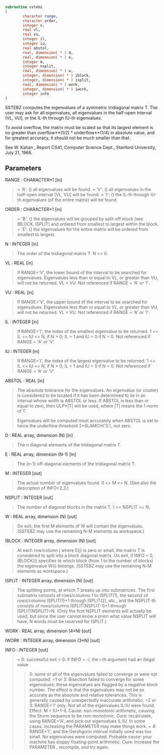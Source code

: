 ```fortran
subroutine sstebz
(
        character range,
        character order,
        integer n,
        real vl,
        real vu,
        integer il,
        integer iu,
        real abstol,
        real, dimension( * ) d,
        real, dimension( * ) e,
        integer m,
        integer nsplit,
        real, dimension( * ) w,
        integer, dimension( * ) iblock,
        integer, dimension( * ) isplit,
        real, dimension( * ) work,
        integer, dimension( * ) iwork,
        integer info
)
```

SSTEBZ computes the eigenvalues of a symmetric tridiagonal
matrix T.  The user may ask for all eigenvalues, all eigenvalues
in the half-open interval (VL, VU], or the IL-th through IU-th
eigenvalues.

To avoid overflow, the matrix must be scaled so that its
largest element is no greater than overflow**(1/2) * underflow**(1/4) in absolute value, and for greatest
accuracy, it should not be much smaller than that.

See W. Kahan , Report CS41, Computer Science Dept., Stanford
University, July 21, 1966.

## Parameters
RANGE : CHARACTER*1 [in]
> = 'A': ()   all eigenvalues will be found.
> = 'V': () all eigenvalues in the half-open interval
> (VL, VU] will be found.
> = 'I': () the IL-th through IU-th eigenvalues (of the
> entire matrix) will be found.

ORDER : CHARACTER*1 [in]
> = 'B': () the eigenvalues will be grouped by
> split-off block (see IBLOCK, ISPLIT) and
> ordered from smallest to largest within
> the block.
> = 'E': ()
> the eigenvalues for the entire matrix
> will be ordered from smallest to
> largest.

N : INTEGER [in]
> The order of the tridiagonal matrix T.  N >= 0.

VL : REAL [in]
> 
> If RANGE='V', the lower bound of the interval to
> be searched for eigenvalues.  Eigenvalues less than or equal
> to VL, or greater than VU, will not be returned.  VL < VU.
> Not referenced if RANGE = 'A' or 'I'.

VU : REAL [in]
> 
> If RANGE='V', the upper bound of the interval to
> be searched for eigenvalues.  Eigenvalues less than or equal
> to VL, or greater than VU, will not be returned.  VL < VU.
> Not referenced if RANGE = 'A' or 'I'.

IL : INTEGER [in]
> 
> If RANGE='I', the index of the
> smallest eigenvalue to be returned.
> 1 <= IL <= IU <= N, if N > 0; IL = 1 and IU = 0 if N = 0.
> Not referenced if RANGE = 'A' or 'V'.

IU : INTEGER [in]
> 
> If RANGE='I', the index of the
> largest eigenvalue to be returned.
> 1 <= IL <= IU <= N, if N > 0; IL = 1 and IU = 0 if N = 0.
> Not referenced if RANGE = 'A' or 'V'.

ABSTOL : REAL [in]
> The absolute tolerance for the eigenvalues.  An eigenvalue
> (or cluster) is considered to be located if it has been
> determined to lie in an interval whose width is ABSTOL or
> less.  If ABSTOL is less than or equal to zero, then ULP*|T|
> will be used, where |T| means the 1-norm of T.
> 
> Eigenvalues will be computed most accurately when ABSTOL is
> set to twice the underflow threshold 2*SLAMCH('S'), not zero.

D : REAL array, dimension (N) [in]
> The n diagonal elements of the tridiagonal matrix T.

E : REAL array, dimension (N-1) [in]
> The (n-1) off-diagonal elements of the tridiagonal matrix T.

M : INTEGER [out]
> The actual number of eigenvalues found. 0 <= M <= N.
> (See also the description of INFO=2,3.)

NSPLIT : INTEGER [out]
> The number of diagonal blocks in the matrix T.
> 1 <= NSPLIT <= N.

W : REAL array, dimension (N) [out]
> On exit, the first M elements of W will contain the
> eigenvalues.  (SSTEBZ may use the remaining N-M elements as
> workspace.)

IBLOCK : INTEGER array, dimension (N) [out]
> At each row/column j where E(j) is zero or small, the
> matrix T is considered to split into a block diagonal
> matrix.  On exit, if INFO = 0, IBLOCK(i) specifies to which
> block (from 1 to the number of blocks) the eigenvalue W(i)
> belongs.  (SSTEBZ may use the remaining N-M elements as
> workspace.)

ISPLIT : INTEGER array, dimension (N) [out]
> The splitting points, at which T breaks up into submatrices.
> The first submatrix consists of rows/columns 1 to ISPLIT(1),
> the second of rows/columns ISPLIT(1)+1 through ISPLIT(2),
> etc., and the NSPLIT-th consists of rows/columns
> ISPLIT(NSPLIT-1)+1 through ISPLIT(NSPLIT)=N.
> (Only the first NSPLIT elements will actually be used, but
> since the user cannot know a priori what value NSPLIT will
> have, N words must be reserved for ISPLIT.)

WORK : REAL array, dimension (4*N) [out]

IWORK : INTEGER array, dimension (3*N) [out]

INFO : INTEGER [out]
> = 0:  successful exit
> < 0:  if INFO = -i, the i-th argument had an illegal value
> > 0:  some or all of the eigenvalues failed to converge or
> were not computed:
> =1 or 3: Bisection failed to converge for some
> eigenvalues; these eigenvalues are flagged by a
> negative block number.  The effect is that the
> eigenvalues may not be as accurate as the
> absolute and relative tolerances.  This is
> generally caused by unexpectedly inaccurate
> arithmetic.
> =2 or 3: RANGE='I' only: Not all of the eigenvalues
> IL:IU were found.
> Effect: M < IU+1-IL
> Cause:  non-monotonic arithmetic, causing the
> Sturm sequence to be non-monotonic.
> Cure:   recalculate, using RANGE='A', and pick
> out eigenvalues IL:IU.  In some cases,
> increasing the PARAMETER  may
> make things work.
> = 4:    RANGE='I', and the Gershgorin interval
> initially used was too small.  No eigenvalues
> were computed.
> Probable cause: your machine has sloppy
> floating-point arithmetic.
> Cure: Increase the PARAMETER ,
> recompile, and try again.
